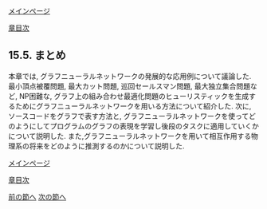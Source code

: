 [メインページ](../../index.markdown)

[章目次](./chap15.md)
## 15.5. まとめ

本章では, グラフニューラルネットワークの発展的な応用例について議論した.
最小頂点被覆問題, 最大カット問題, 巡回セールスマン問題,
最大独立集合問題など, NP困難な,
グラフ上の組み合わせ最適化問題のヒューリスティックを生成するためにグラフニューラルネットワークを用いる方法について紹介した.
次に, ソースコードをグラフで表す方法と,
グラフニューラルネットワークを使ってどのようにしてプログラムのグラフの表現を学習し後段のタスクに適用していくかについて説明した.
また,グラフニューラルネットワークを用いて相互作用する物理系の将来をどのように推測するのかについて説明した.


[メインページ](../../index.markdown)

[章目次](./chap15.md)

[前の節へ](./subsection_04.md) [次の節へ](./subsection_06.md)


